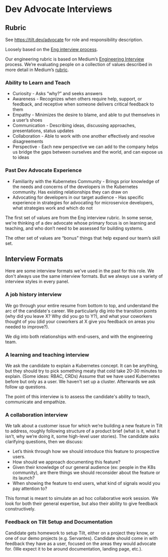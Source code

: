# Dev Advocate Interviews

## Rubric

See https://tilt.dev/advocate for role and responsibility description.


Loosely based on the [Eng interview process](engineering.md).

Our engineering rubric is based on Medium’s [Engineering
Interview](https://medium.engineering/mediums-engineering-interview-process-b8d6b67927c4)
process. We’re evaluating people on a collection of values described in more
detail in Medium’s
[rubric](https://medium.engineering/engineering-interviews-grading-rubric-8b409bec021f).



### Ability to Learn and Teach

- Curiosity - Asks “why?” and seeks answers 
- Awareness - Recognizes when others require help, support, or feedback, and
  receptive when someone delivers critical feedback to them
- Empathy - Minimizes the desire to blame, and able to put themselves in a
  user’s shoes
- Communication - Describing ideas, discussing approaches, presentations, status
  updates
- Collaboration - Able to work with one another effectively and resolve
  disagreements
- Perspective - Each new perspective we can add to the company helps us bridge
  the gaps between ourselves and the world, and can expose us to ideas


### Past Dev Advocate Experience

- Familiarity with the Kubernetes Community - Brings prior knowledge of the needs and concerns of the developers in the Kubernetes community. Has existing relationships they can draw on
- Advocating for developers in our target audience - Has specific experience in strategies for advocating for microservice developers, what strategies work and which do not

The first set of values are from the Eng interview rubric. In some sense, we're
thinking of a dev advocate whose primary focus is on learning and teaching, and
who don’t need to be assessed for building systems.

The other set of values are “bonus” things that help expand our team’s skill set.

## Interview Formats

Here are some interview formats we've used in the past for this role. We don't
always use the same interview formats. But we always use a variety of interview
styles in every panel.

### A job history interview

We go through your entire resume from bottom to top, and understand the arc of
the candidate's career. We particularly dig into the transition points (why did
you leave X? Why did you go to Y?), and what your coworkers thought of you (did
your coworkers at X give you feedback on areas you needed to improve?).
  
We dig into both relationships with end-users, and with the engineering team.

### A learning and teaching interview

We ask the candidate to explain a Kubernetes concept. It can be anything, but
they should try to pick something meaty that cold take 20-30 minutes to
explain. (Some ideas: RBAC, CRDs) Assume that we have used Kubernetes before but
only as a user. We haven't set up a cluster. Afterwards we ask follow up
questions.

The point of this interview is to assess the candidate's ability to teach,
communicate and empathize.

### A collaboration interview

We talk about a customer issue for which we’re building a new feature in Tilt to
address, roughly following structure of a product brief (what is it, what it
isn’t, why we’re doing it, some high-level user stories). The candidate asks
clarifying questions, then we discuss:

- Let’s think through how we should introduce this feature to prospective users.
- How should we approach documenting this feature?
- Given their knowledge of our general audience (ex: people in the K8s
  community), are there things we should reconsider about the feature or its
  launch?
- When showing the feature to end users, what kind of signals would you pay
  attention to?

This format is meant to simulate an ad hoc collaborative work session. We look for
both their general expertise, but also their ability to give feedback constructively.

### Feedback on Tilt Setup and Documentation

Candidate gets homework to setup Tilt, either on a project they know, or one of
our demo projects (e.g. Servantes). Candidate should come in with feedback they
have as a user, focused on the areas they would advocate for. (We expect it to
be around documentation, landing page, etc.).
